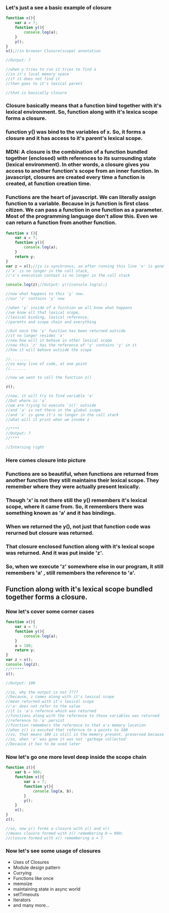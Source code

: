 ### Let's just a see a basic example of closure

```js
function x(){
    var a = 7;
    function y(){
        console.log(a);
    }
    y();
}
x();//in browser Closure(scope) annotation

//Output: 7

//when y tries to run it tries to find a
//in it's local memory space
//if it does not find it
//then goes to it's lexical parent

//that is basically closure  
```

### Closure basically means that a function bind together with it's lexical environment. So, function along with it's lexica scope forms a closure.

### function y() was bind to the variables of x. So, it forms a closure and it has access to it's parent's lexical scope.

### MDN: A closure is the combination of a function bundled together (enclosed) with references to its surrounding state (lexical environment). In other words, a closure gives you access to another function's scope from an inner function. In javascript, closures are created every time a function is created, at function creation time.

### Functions are the heart of javascript. We can literally assign function to a variable. Because in js function is first class citizen. We can pass a function in one function as a parameter. Most of the programming language don't allow this. Even we can return a function from another function.

```js
function x (){
    var a = 7;
    function y(){
        console.log(a);
    }
    return y;
}
var z = x();//js is synchronus, so after running this line 'x' is gone once it retuns 'y'.
//'x' is no longer in the call stack, 
//'x's execution context is no longer in the call stack

console.log(z);//Output: y(){console.log(a);}

//now what happens to this 'y' now.
//our 'z' contains 'y' now

//when 'y' inside of a fucntion we all know what happens
//we know all that lexical scope, 
//lexical binding, lexical reference, 
//parents and scope chain and everything

//but once the 'y' function has been returned outside
//it no longer resides 'x'
//now how will it behave in other lexical scope
//now this 'z' has the reference of 'y' contains 'y' in it
//how it will behave outside the scope

//.........
//so many line of code, at one point
//.......

//now we want to call the function z()

z();

//now, it will try to find variable 'a'
//but where is 'a'
//we are trying to execute 'z()' outside
//and 'a' is not there in the global scope
//and 'x' is gone it's no longer in the call stack
//what will it print when we invoke z

//****
//Output: 7
//****

//Intersing right
```

### Here comes closure into picture

### Functions are so beautiful, when functions are returned from another function they still maintains their **lexical scope**. They remember where they were actually present lexically.

### Though 'x' is not there still the y() remembers it's lexical scope, where it came from. So, it remembers there was something known as 'a' and it has bindings.

### When we returned the y(), not just that function code was rerurned but **closure** was returned.

### That closure enclosed function along with it's lexical scope was returned. And it was put inside 'z'.

### So, when we execute 'z' somewhere else in our program, it still remembers 'a' , still remembers the reference to 'a'.

## Function along with it's lexical scope bundled together forms a closure.

### Now let's cover some corner cases

```js
function x(){
    var a = 7;
    function y(){
        console.log(a);
    }
    a = 100;
    return y;
}
var z = x();
console.log(z);
//******
z();

//Output: 100

//so, why the output is not 7???
//because, z comes along with it's lexical scope
//mean returned with it's lexical scope
//'a' does not refer to the value
//it is 'a's refernce which was returned
//functions along with the reference to those variables was returned
//reference to 'a' persist
//function remembers the reference to that a's memory location
//when z() is excuted that refernce to a points to 100
//so, that means 100 is still in the memory present, preserved because of closure
//so, when 'x' was gone it was not 'garbage collected'
//because it has to be used later  
```

### Now let's go one more level deep inside the scope chain

```js
function z(){
    var b = 900;
    function x(){
        var a = 7;
        function y(){
            console.log(a, b);
        }
        y();
    }
    x();
}
z();

//so, now y() forms a closure with z() and x()
//means clousre formed with z() remembering b = 900;
//closure formed with x() remembering a = 7
```

### Now let's see some usage of closures

- Uses of Closures
 - Module design pattern
 - Currying
 - Functions like once
 - memoize
 - maintaining state in async world
 - setTimeouts
 - Iterators
 - and many more...
